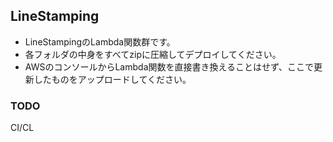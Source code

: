 ## LineStamping
- LineStampingのLambda関数群です。
- 各フォルダの中身をすべてzipに圧縮してデプロイしてください。
- AWSのコンソールからLambda関数を直接書き換えることはせず、ここで更新したものをアップロードしてください。

### TODO
CI/CL
